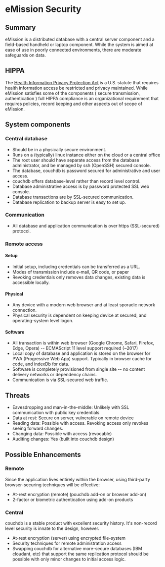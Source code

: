 # eMission Security
## Summary
eMission is a distributed database with a central server component and a field-based handheld or laptop component. While the system is aimed at ease of use in poorly connected environments, there are moderate safeguards on data.
## HIPPA
The [Health Information Privacy Protection Act](https://www.hhs.gov/hipaa/for-professionals/security/laws-regulations/index.html) is a U.S. statute that requires health information access be restricted and privacy maintained. While eMission satisfies some of the components ( secure transmission, authentication ) full HIPPA compliance is an organizational requirement that requires policies, record keeping and other aspects out of scope of eMission.
## System components
### Central database
* Should be in a physically secure environment.
* Runs on a (typically) linux instance either on the cloud or a central office
* The root user should have separate access from the database administrator, and be managed by ssh (OpenSSH) secured console.
* The database, couchdb is password secured for administrative and user access.
* couchdb offers database-level rather than record level control.
* Database administrative access is by password protected SSL web console.
* Database transactions are by SSL-secured communication.
* Database replication to backup server is easy to set up.
### Communication
* All database and application communication is over https (SSL-secured) protocol.
### Remote access
#### Setup
* Initial setup, including credentials can be transferred as a URL.
* Modes of transmission include e-mail, QR code, or paper
* Revoking credentials only removes data changes, existing data is accessible locally.
#### Physical
* Any device with a modern web browser and at least sporadic network connection.
* Physical security is dependent on keeping device at secured, and operating-system level logon. 
#### Software
* All transaction is within web browser (Google Chrome, Safari, Firefox, Edge, Opera) -- ECMAScript 11 level support required (~2017)
* Local copy of database and application is stored on the browser for PWA (Progressive Web App) support. Typically in browser cache for code, and indexDb for data.
* Software is completely provisioned from single site -- no content delivery networks or dependency chains.
* Communication is via SSL-secured web traffic.
## Threats
* Eavesdropping and man-in-the-middle: Unlikely with SSL communication with public key credentials
* Data at rest: Secure on server, vulnerable on remote device
* Reading data: Possible with access. Revoking access only revokes seeing forward changes.
* Changing data: Possible with access (revocable)
* Auditing changes: Yes (built into couchdb design)
## Possible Enhancements
### Remote
Since the application lives entirely within the browser, using third-party browser-securing techniques will be effective:
* At-rest encryption (remote) (pouchdb add-on or browser add-on)
* 2-factor or biometric authentication using add-on products
### Central
couchdb is a stable product with excellent security history. It's non-record level security is innate to the design, however.
* At-rest encryption (server) using encrypted file-system
* Security techniques for remote administration access
* Swapping couchdb for alternative more-secure databases (IBM cloudant, etc) that support the same replication protocol should be possible with only minor changes to initial access logic.
